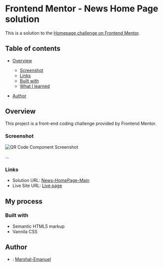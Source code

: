 # Frontend Mentor - News Home Page solution

This is a solution to the [Homepage challenge on Frontend Mentor](https://www.frontendmentor.io/challenges/qr-code-component-iux_sIO_H).

## Table of contents

- [Overview](#overview)
  - [Screenshot](#screenshot)
  - [Links](#links)
  - [Built with](#built-with)
  - [What I learned](#what-i-learned)

- [Author](#author)

## Overview
This project is a front-end coding challenge provided by Frontend Mentor.

### Screenshot

![QR Code Component Screenshot](./assets/images/screenshot.PNG)

...


### Links

- Solution URL: [News-HomePage-Main](https://github.com/teach2giveChuka/task4_news-homepage)
- Live Site URL: [Live page](https://marshal-emanuel.github.io/imported-desktop-challenge/)

## My process

### Built with

- Semantic HTML5 markup
- Vannila CSS

## Author
- : [Marshal-Emanuel](https://github.com/Marshal-Emanuel)
